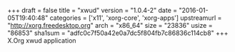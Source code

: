 +++
draft = false
title = "xwud"
version = "1.0.4-2"
date = "2016-01-05T19:40:48"
categories = ['x11', 'xorg-core', 'xorg-apps']
upstreamurl = "http://xorg.freedesktop.org"
arch = "x86_64"
size = "23836"
usize = "86853"
sha1sum = "adfc0c7f50a42e0a7dc5f804fb7c86836c114cb8"
+++
X.Org xwud application